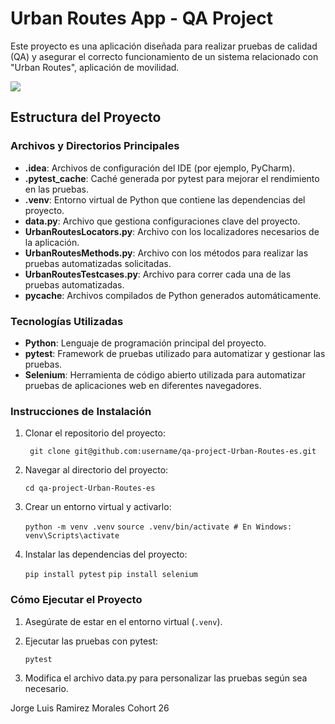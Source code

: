 # Urban Routes App - QA Project

Este proyecto es una aplicación diseñada para realizar pruebas de calidad (QA) y asegurar el correcto funcionamiento de un sistema relacionado con "Urban Routes", aplicación de movilidad.

![](https://i.postimg.cc/Y96XHZ22/Urban-Routes.png)

## Estructura del Proyecto

### Archivos y Directorios Principales

-   **.idea**: Archivos de configuración del IDE (por ejemplo, PyCharm).
-   **.pytest_cache**: Caché generada por pytest para mejorar el rendimiento en las pruebas.
-   **.venv**: Entorno virtual de Python que contiene las dependencias del proyecto.
-   **data.py**: Archivo que gestiona configuraciones clave del proyecto.
-   **UrbanRoutesLocators.py**: Archivo con los localizadores necesarios de la aplicación.
-   **UrbanRoutesMethods.py**: Archivo con los métodos para realizar las pruebas automatizadas solicitadas.
-   **UrbanRoutesTestcases.py**: Archivo para correr cada una de las pruebas automatizadas.
-   ****pycache****: Archivos compilados de Python generados automáticamente.

### Tecnologías Utilizadas

-   **Python**: Lenguaje de programación principal del proyecto.
-   **pytest**: Framework de pruebas utilizado para automatizar y gestionar las pruebas.
-   **Selenium**: Herramienta de código abierto utilizada para automatizar pruebas de aplicaciones web en diferentes navegadores.

### Instrucciones de Instalación

1.  Clonar el repositorio del proyecto:
    
    ` git clone git@github.com:username/qa-project-Urban-Routes-es.git`
    
2.  Navegar al directorio del proyecto:
    
    `cd qa-project-Urban-Routes-es`
    
3.  Crear un entorno virtual y activarlo:
    
    `python -m venv .venv` `source .venv/bin/activate # En Windows: venv\Scripts\activate`
    
4.  Instalar las dependencias del proyecto:
    
    `pip install pytest`
    `pip install selenium`

### Cómo Ejecutar el Proyecto

1.  Asegúrate de estar en el entorno virtual (`.venv`).
    
2.  Ejecutar las pruebas con pytest:
    
    `pytest`

3.  Modifica el archivo data.py para personalizar las pruebas según sea necesario.

Jorge Luis Ramirez Morales
Cohort 26